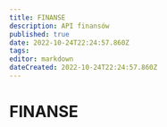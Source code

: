 ```yaml
---
title: FINANSE
description: API finansów
published: true
date: 2022-10-24T22:24:57.860Z
tags: 
editor: markdown
dateCreated: 2022-10-24T22:24:57.860Z
---
```


# FINANSE